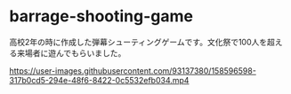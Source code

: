 # barrage-shooting-game
高校2年の時に作成した弾幕シューティングゲームです。文化祭で100人を超える来場者に遊んでもらいました。


https://user-images.githubusercontent.com/93137380/158596598-317b0cd5-294e-48f6-8422-0c5532efb034.mp4

